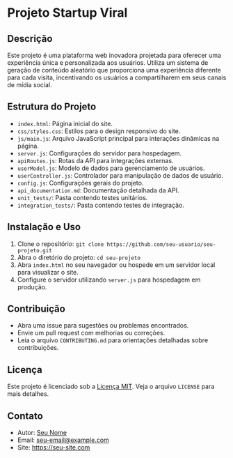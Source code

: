 # Projeto Startup Viral

## Descrição
Este projeto é uma plataforma web inovadora projetada para oferecer uma experiência única e personalizada aos usuários. Utiliza um sistema de geração de conteúdo aleatório que proporciona uma experiência diferente para cada visita, incentivando os usuários a compartilharem em seus canais de mídia social.

## Estrutura do Projeto

- `index.html`: Página inicial do site.
- `css/styles.css`: Estilos para o design responsivo do site.
- `js/main.js`: Arquivo JavaScript principal para interações dinâmicas na página.
- `server.js`: Configurações do servidor para hospedagem.
- `apiRoutes.js`: Rotas da API para integrações externas.
- `userModel.js`: Modelo de dados para gerenciamento de usuários.
- `userController.js`: Controlador para manipulação de dados de usuário.
- `config.js`: Configurações gerais do projeto.
- `api_documentation.md`: Documentação detalhada da API.
- `unit_tests/`: Pasta contendo testes unitários.
- `integration_tests/`: Pasta contendo testes de integração.

## Instalação e Uso
1. Clone o repositório: `git clone https://github.com/seu-usuario/seu-projeto.git`
2. Abra o diretório do projeto: `cd seu-projeto`
3. Abra `index.html` no seu navegador ou hospede em um servidor local para visualizar o site.
4. Configure o servidor utilizando `server.js` para hospedagem em produção.

## Contribuição
- Abra uma issue para sugestões ou problemas encontrados.
- Envie um pull request com melhorias ou correções.
- Leia o arquivo `CONTRIBUTING.md` para orientações detalhadas sobre contribuições.

## Licença
Este projeto é licenciado sob a [Licença MIT](https://opensource.org/licenses/MIT). Veja o arquivo `LICENSE` para mais detalhes.

## Contato
- Autor: [Seu Nome](https://github.com/seu-usuario)
- Email: seu-email@example.com
- Site: https://seu-site.com

